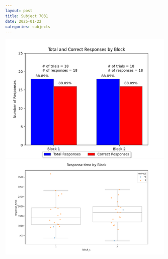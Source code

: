```yaml
---
layout: post
title: Subject 7031
date: 2025-01-22
categories: subjects
---
```


![](data/7031/run-35/7031_ATS_responses.png)
![](data/7031/run-35/7031_ATS_rt.png)
